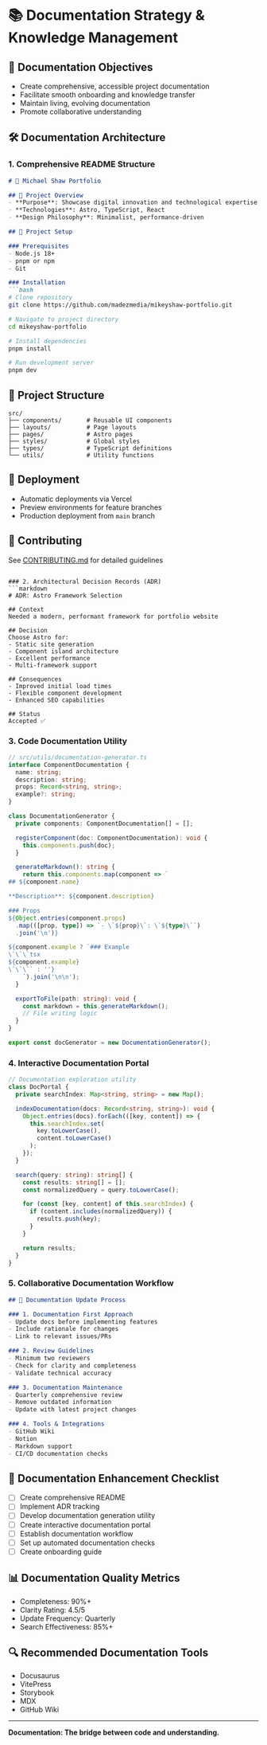 # 📚 Documentation Strategy & Knowledge Management

## 🎯 Documentation Objectives
- Create comprehensive, accessible project documentation
- Facilitate smooth onboarding and knowledge transfer
- Maintain living, evolving documentation
- Promote collaborative understanding

## 🛠 Documentation Architecture

### 1. Comprehensive README Structure
```markdown
# 🚀 Michael Shaw Portfolio

## 🌟 Project Overview
- **Purpose**: Showcase digital innovation and technological expertise
- **Technologies**: Astro, TypeScript, React
- **Design Philosophy**: Minimalist, performance-driven

## 🔧 Project Setup

### Prerequisites
- Node.js 18+
- pnpm or npm
- Git

### Installation
```bash
# Clone repository
git clone https://github.com/madezmedia/mikeyshaw-portfolio.git

# Navigate to project directory
cd mikeyshaw-portfolio

# Install dependencies
pnpm install

# Run development server
pnpm dev
```

## 📂 Project Structure
```
src/
├── components/       # Reusable UI components
├── layouts/          # Page layouts
├── pages/            # Astro pages
├── styles/           # Global styles
├── types/            # TypeScript definitions
└── utils/            # Utility functions
```

## 🚀 Deployment
- Automatic deployments via Vercel
- Preview environments for feature branches
- Production deployment from `main` branch

## 🤝 Contributing
See [CONTRIBUTING.md](CONTRIBUTING.md) for detailed guidelines
```

### 2. Architectural Decision Records (ADR)
```markdown
# ADR: Astro Framework Selection

## Context
Needed a modern, performant framework for portfolio website

## Decision
Choose Astro for:
- Static site generation
- Component island architecture
- Excellent performance
- Multi-framework support

## Consequences
- Improved initial load times
- Flexible component development
- Enhanced SEO capabilities

## Status
Accepted ✅
```

### 3. Code Documentation Utility
```typescript
// src/utils/documentation-generator.ts
interface ComponentDocumentation {
  name: string;
  description: string;
  props: Record<string, string>;
  example?: string;
}

class DocumentationGenerator {
  private components: ComponentDocumentation[] = [];

  registerComponent(doc: ComponentDocumentation): void {
    this.components.push(doc);
  }

  generateMarkdown(): string {
    return this.components.map(component => `
## ${component.name}

**Description**: ${component.description}

### Props
${Object.entries(component.props)
  .map(([prop, type]) => `- \`${prop}\`: \`${type}\``)
  .join('\n')}

${component.example ? `### Example
\`\`\`tsx
${component.example}
\`\`\`` : ''}
    `).join('\n\n');
  }

  exportToFile(path: string): void {
    const markdown = this.generateMarkdown();
    // File writing logic
  }
}

export const docGenerator = new DocumentationGenerator();
```

### 4. Interactive Documentation Portal
```typescript
// Documentation exploration utility
class DocPortal {
  private searchIndex: Map<string, string> = new Map();

  indexDocumentation(docs: Record<string, string>): void {
    Object.entries(docs).forEach(([key, content]) => {
      this.searchIndex.set(
        key.toLowerCase(), 
        content.toLowerCase()
      );
    });
  }

  search(query: string): string[] {
    const results: string[] = [];
    const normalizedQuery = query.toLowerCase();

    for (const [key, content] of this.searchIndex) {
      if (content.includes(normalizedQuery)) {
        results.push(key);
      }
    }

    return results;
  }
}
```

### 5. Collaborative Documentation Workflow
```markdown
## 📝 Documentation Update Process

### 1. Documentation First Approach
- Update docs before implementing features
- Include rationale for changes
- Link to relevant issues/PRs

### 2. Review Guidelines
- Minimum two reviewers
- Check for clarity and completeness
- Validate technical accuracy

### 3. Documentation Maintenance
- Quarterly comprehensive review
- Remove outdated information
- Update with latest project changes

### 4. Tools & Integrations
- GitHub Wiki
- Notion
- Markdown support
- CI/CD documentation checks
```

## 🚦 Documentation Enhancement Checklist
- [ ] Create comprehensive README
- [ ] Implement ADR tracking
- [ ] Develop documentation generation utility
- [ ] Create interactive documentation portal
- [ ] Establish documentation workflow
- [ ] Set up automated documentation checks
- [ ] Create onboarding guide

## 📊 Documentation Quality Metrics
- Completeness: 90%+
- Clarity Rating: 4.5/5
- Update Frequency: Quarterly
- Search Effectiveness: 85%+

## 🔍 Recommended Documentation Tools
- Docusaurus
- VitePress
- Storybook
- MDX
- GitHub Wiki

---

**Documentation: The bridge between code and understanding.**
